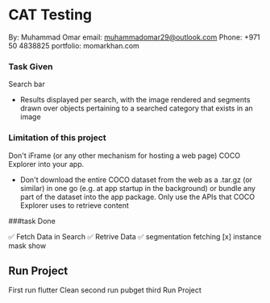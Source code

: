 # CAT Testing
By: Muhammad Omar
email: muhammadomar29@outlook.com
Phone: +971 50 4838825
portfolio: momarkhan.com

### Task Given

Search bar
- Results displayed per search, with the image rendered and segments drawn over objects 
pertaining to a searched category that exists in an image

### Limitation of this project

Don't iFrame (or any other mechanism for hosting a web page) COCO Explorer into your 
app.
- Don't download the entire COCO dataset from the web as a .tar.gz (or similar) in one go 
(e.g. at app startup in the background) or bundle any part of the dataset into the app 
package. Only use the APIs that COCO Explorer uses to retrieve content


###task Done

✅ Fetch Data in Search
✅ Retrive Data
✅ segmentation fetching
[x] instance mask show 

## Run Project

First run flutter Clean 
second run pubget
third Run Project

